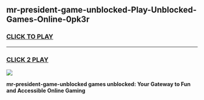 
## mr-president-game-unblocked-Play-Unblocked-Games-Online-0pk3r
<h3>
<a href="https://premium76.site?title=mr-president-game-unblocked&ref=24A">CLICK TO PLAY</a></h3>
<hr>

<h3>
<a href="https://premium76.site?title=mr-president-game-unblocked&ref=24A">CLICK 2 PLAY</a>
  
</h3>

<a href="https://premium76.site?title=mr-president-game-unblocked&ref=24A"><img src="https://clearcache.store/games.png"></a>


**mr-president-game-unblocked games unblocked: Your Gateway to Fun and Accessible Online Gaming**
